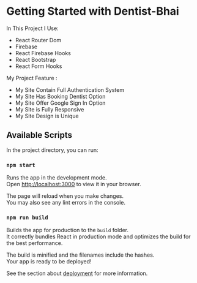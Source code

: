 # Getting Started with Dentist-Bhai

In This Project I Use:

- React Router Dom
- Firebase
- React Firebase Hooks
- React Bootstrap
- React Form Hooks

My Project Feature :

- My Site Contain Full Authentication System
- My Site Has Booking Dentist Option
- My Site Offer Google Sign In Option
- My Site is Fully Responsive
- My Site Design is Unique

## Available Scripts

In the project directory, you can run:

### `npm start`

Runs the app in the development mode.\
Open [http://localhost:3000](http://localhost:3000) to view it in your browser.

The page will reload when you make changes.\
You may also see any lint errors in the console.

### `npm run build`

Builds the app for production to the `build` folder.\
It correctly bundles React in production mode and optimizes the build for the best performance.

The build is minified and the filenames include the hashes.\
Your app is ready to be deployed!

See the section about [deployment](https://facebook.github.io/create-react-app/docs/deployment) for more information.

